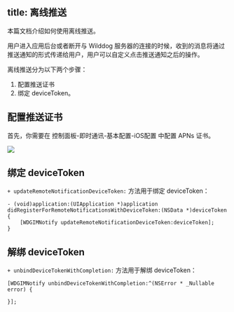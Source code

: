 title: 离线推送 
---
本篇文档介绍如何使用离线推送。

用户进入应用后台或者断开与 Wilddog 服务器的连接的时候，收到的消息将通过推送通知的形式传递给用户，用户可以自定义点击推送通知之后的操作。

离线推送分为以下两个步骤：
1. 配置推送证书
2. 绑定 deviceToken。

## 配置推送证书
首先，你需要在 控制面板-即时通讯-基本配置-iOS配置 中配置 APNs 证书。

![](http://ocpo37x5v.bkt.clouddn.com/2016-11-26-im-ios-push.png)


## 绑定 deviceToken
`+ updateRemoteNotificationDeviceToken:` 方法用于绑定 deviceToken：

```objc
- (void)application:(UIApplication *)application didRegisterForRemoteNotificationsWithDeviceToken:(NSData *)deviceToken
{
    [WDGIMNotify updateRemoteNotificationDeviceToken:deviceToken];
}
```

## 解绑 deviceToken
`+ unbindDeviceTokenWithCompletion:` 方法用于解绑 deviceToken：

```objc
[WDGIMNotify unbindDeviceTokenWithCompletion:^(NSError * _Nullable error) {

}];
```
